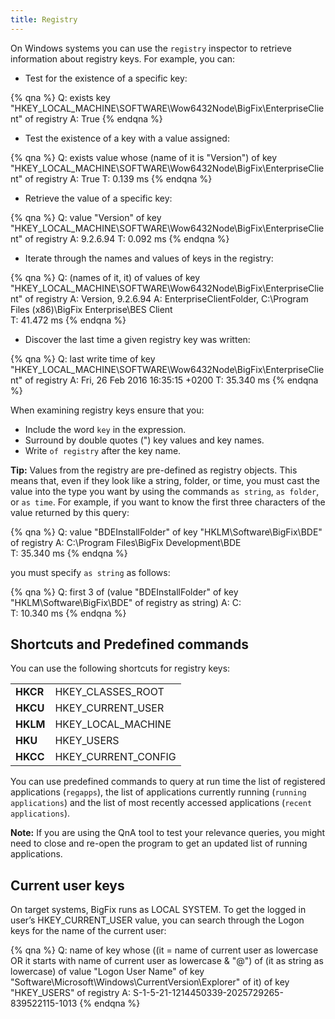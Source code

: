 ```yaml
---
title: Registry
---
```


On Windows systems you can use the `registry` inspector to retrieve information about registry keys. 
For example, you can: 

- Test for the existence of a specific key:

{% qna %}
Q: exists key "HKEY_LOCAL_MACHINE\SOFTWARE\Wow6432Node\BigFix\EnterpriseClient" of registry 
A: True
{% endqna %}

- Test the existence of a key with a value assigned:

{% qna %}
Q: exists value whose (name of it is "Version") of key "HKEY_LOCAL_MACHINE\SOFTWARE\Wow6432Node\BigFix\EnterpriseClient" of registry
A: True
T: 0.139 ms
{% endqna %}

- Retrieve the value of a specific key:

{% qna %}
Q: value "Version" of key "HKEY_LOCAL_MACHINE\SOFTWARE\Wow6432Node\BigFix\EnterpriseClient" of registry
A: 9.2.6.94
T: 0.092 ms
{% endqna %}

- Iterate through the names and values of keys in the registry:

{% qna %}
Q: (names of it, it) of values of key "HKEY_LOCAL_MACHINE\SOFTWARE\Wow6432Node\BigFix\EnterpriseClient" of registry
A: Version, 9.2.6.94
A: EnterpriseClientFolder, C:\Program Files (x86)\BigFix Enterprise\BES Client\
T: 41.472 ms
{% endqna %}

- Discover the last time a given registry key was written:

{% qna %}
Q: last write time of key "HKEY_LOCAL_MACHINE\SOFTWARE\Wow6432Node\BigFix\EnterpriseClient" of registry
A: Fri, 26 Feb 2016 16:35:15 +0200
T: 35.340 ms
{% endqna %}

When examining registry keys ensure that you:
- Include the word `key` in the expression.
- Surround by double quotes (") key values and key names.
- Write `of registry` after the key name.

**Tip:** Values from the registry are pre-defined as registry objects. This means that, even if they look like a string, 
folder, or time, you must cast the value into the type you want by using the commands `as string`, `as folder`,
or `as time`. For example, if you want to know the first three characters of the value returned by this query:

{% qna %}
Q: value "BDEInstallFolder" of key "HKLM\Software\BigFix\BDE" of registry
A: C:\Program Files\BigFix Development\BDE\
T: 35.340 ms
{% endqna %}

you must specify `as string` as follows:

{% qna %}
Q: first 3 of (value "BDEInstallFolder" of key "HKLM\Software\BigFix\BDE" of registry as string)
A: C:\
T: 10.340 ms
{% endqna %}

## Shortcuts and Predefined commands

You can use the following shortcuts for registry keys:

<table>
    <tr>
        <td><b>HKCR</b></td>
		<td>HKEY_CLASSES_ROOT</td>
    </tr>
	<tr>
        <td><b>HKCU</b></td>
		<td>HKEY_CURRENT_USER</td>
    </tr>
	<tr>
        <td><b>HKLM</b></td>
		<td>HKEY_LOCAL_MACHINE</td>
    </tr>
	<tr>
        <td><b>HKU</b></td>
		<td>HKEY_USERS</td>
    </tr>
	<tr>
        <td><b>HKCC</b></td>
		<td>HKEY_CURRENT_CONFIG</td>
    </tr>
</table>

You can use predefined commands to query at run time the list of registered applications (`regapps`), the 
list of applications currently running (`running applications`) and the list of most recently accessed applications 
(`recent applications`).

**Note:** If you are using the QnA tool to test your relevance queries, you might need to close and re-open the program to get an 
updated list of running applications.

## Current user keys

On target systems, BigFix runs as LOCAL SYSTEM. To get the logged in user’s HKEY_CURRENT_USER value, you can search through the 
Logon keys for the name of the current user: 

{% qna %}
Q: name of key whose ((it = name of current user as lowercase OR it starts with name of current user as lowercase & "@") of (it as string as lowercase) of value "Logon User Name" of key "Software\Microsoft\Windows\CurrentVersion\Explorer" of it) of key "HKEY_USERS" of registry
A: S-1-5-21-1214450339-2025729265-839522115-1013
{% endqna %}

